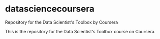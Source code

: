# datasciencecoursera
Repository for the Data Scientist's Toolbox by Coursera

This is the repository for the Data Scientist's Toolbox course on Coursera. 
